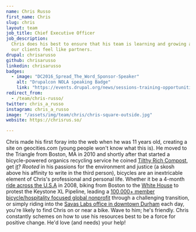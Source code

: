 ```yaml
---
name: Chris Russo
first_name: Chris
slug: chris
layout: team
job_title: Chief Executive Officer
job_description:
  Chris does his best to ensure that his team is learning and growing and that
  our clients feel like partners.
drupal: chrisarusso
github: chrisarusso
linkedin: chrisarusso
badges:
  - image: "DC2016_Spread_The_Word_Sponsor-Speaker"
    alt: "Drupalcon NOLA speaking Badge"
    link: "https://events.drupal.org/news/sessions-training-opportunities-announced-drupalcon-new-orleans"
redirect_from:
  - /team/chris-russo/
twitter: chris_a_russo
instagram: chris_a_russo
image: "/assets/img/team/chris/chris-square-outside.jpg"
website: https://chrisrus.so/

---
```


Chris made his first foray into the web when he was 11 years old, creating a site on geocities.com (young people won't know what this is). He moved to the Triangle from Boston, MA in 2010 and shortly after that started a bicycle-powered organics recycling service he coined [Tilthy Rich Compost](https://tilthyrichcompost.com/), get [it](https://www.merriam-webster.com/dictionary/tilth)? _Rooted_ in his passions for the environment and justice (a skosh above his affinity to write in the third person), bicycles are an inextricable element of Chris's professional and personal life. Whether it be a 4-month [ride across the U.S.A](https://chrisarusso.github.io/2008-trans-am/) in 2008, biking from Boston to the [White House](https://www.facebook.com/chris.andrews.russo/posts/10105607797760221) to protest the Keystone XL Pipeline, leading a [100,000+ member bicycle/hospitality focused global nonprofit](https://www.warmshowers.org/) through a challenging transition, or simply riding into the [Savas Labs office in downtown Durham](https://savaslabs.com/durham/) each day, you're likely to find Chris on or near a bike. Wave to him; he's friendly. Chris constantly schemes on how to use his resources best to be a force for positive change. He'd love (and needs) your help!
